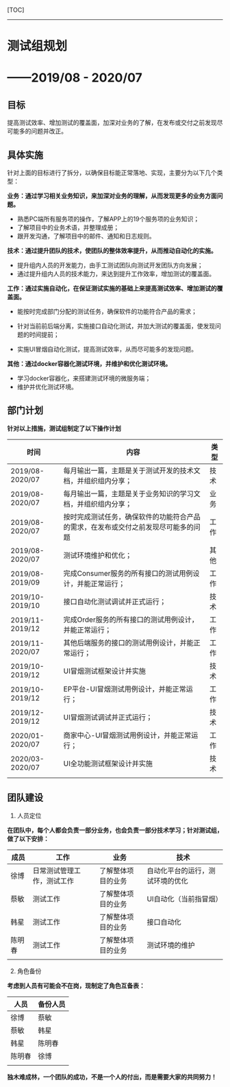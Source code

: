[TOC]

------------------
# 测试组规划

# 				——2019/08 - 2020/07



## 目标

提高测试效率、增加测试的覆盖面，加深对业务的了解，在发布或交付之前发现尽可能多的问题并改正。

## 具体实施

针对上面的目标进行了拆分，以确保目标能正常落地、实现，主要分为以下几个类型：

 **业务：通过学习相关业务知识，来加深对业务的理解，从而发现更多的业务方面问题。**

- 熟悉PC端所有服务项的操作，了解APP上的19个服务项的业务知识；
- 了解项目中的业务术语，并整理成册；
- 跟开发沟通，了解项目中的邮件、通知和日志规则。

**技术：通过提升团队的技术，使团队的整体效率提升，从而推动自动化的实施。**

- 提升组内人员的开发能力，由手工测试团队向测试开发团队方向发展；
- 通过提升组内人员的技术能力，来达到提升工作效率，增加测试的覆盖面。

**工作：通过实施自动化，在保证测试实施的基础上来提高测试效率、增加测试的覆盖面。**

- 能按时完成部门分配的测试任务，确保软件的功能符合产品的需求；

- 针对当前前后端分离，实施接口自动化测试，并加大测试的覆盖面，使发现问题的时间提前；

- 实施UI冒烟自动化测试，提高测试效率，从而尽可能多的发现问题。

**其他：通过docker容器化测试环境，并维护和优化测试环境。**

- 学习docker容器化，来搭建测试环境的微服务端；
- 维护并优化测试环境。

## 部门计划

 **针对以上措施，测试组制定了以下操作计划**

| 时间            | 内容                                                         | 类型 |
| --------------- | ------------------------------------------------------------ | ---- |
| 2019/08-2020/07 | 每月输出一篇，主题是关于测试开发的技术文档，并组织组内分享； | 技术 |
| 2019/08-2020/07 | 每月输出一篇，主题是关于业务知识的学习文档，并组织组内分享； | 业务 |
| 2019/08-2020/07 | 按时完成测试任务，确保软件的功能符合产品的需求，在发布或交付之前发现尽可能多的问题 | 工作 |
| 2019/08-2020/07 | 测试环境维护和优化；                                         | 其他 |
| 2019/08-2019/09 | 完成Consumer服务的所有接口的测试用例设计，并能正常运行；     | 工作 |
| 2019/10-2019/10 | 接口自动化测试调试并正式运行；                               | 技术 |
| 2019/11-2019/12 | 完成Order服务的所有接口的测试用例设计，并能正常运行；        | 工作 |
| 2019/11-2020/07 | 其他后端服务的接口的测试用例设计，并能正常运行；             | 工作 |
| 2019/10-2019/12 | UI冒烟测试框架设计并实施                                     | 技术 |
| 2019/10-2019/12 | EP平台-UI冒烟测试用例设计，并能正常运行；                    | 工作 |
| 2019/12-2019/12 | UI冒烟测试调试并正式运行；                                   | 技术 |
| 2020/01-2020/07 | 商家中心-UI冒烟测试用例设计，并能正常运行；                  | 工作 |
| 2020/03-2020/07 | UI全功能测试框架设计并实施                                   | 技术 |
|                 |                                                              |      |

## 团队建设

1. 人员定位

**在团队中，每个人都会负责一部分业务，也会负责一部分技术学习；针对测试组，做了以下安排：**

| 成员   | 工作                       | 业务               | 技术                             |
| ------ | -------------------------- | ------------------ | -------------------------------- |
| 徐博   | 日常测试管理工作，测试工作 | 了解整体项目的业务 | 自动化平台的运行，测试环境的优化 |
| 蔡敏   | 测试工作                   | 了解整体项目的业务 | UI自动化（当前指冒烟）           |
| 韩星   | 测试工作                   | 了解整体项目的业务 | 接口自动化                       |
| 陈明春 | 测试工作                   | 了解整体项目的业务 | 测试环境的维护                   |
|        |                            |                    |                                  |

2. 角色备份

**考虑到人员有可能会不在岗，现制定了角色互备表：**

| 人员   | 备份人员 |
| ------ | -------- |
| 徐博   | 蔡敏     |
| 蔡敏   | 韩星     |
| 韩星   | 陈明春   |
| 陈明春 | 徐博     |
|        |          |

**独木难成林，一个团队的成功，不是一个人的付出，而是需要大家的共同努力！**